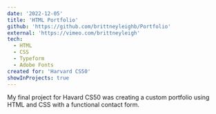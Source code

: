 ```yaml
---
date: '2022-12-05'
title: 'HTML Portfolio'
github: 'https://github.com/brittneyleighb/Portfolio'
external: 'https://vimeo.com/brittneyleigh'
tech:
  - HTML
  - CSS
  - Typeform
  - Adobe Fonts
created for: 'Harvard CS50'
showInProjects: true
---
```


My final project for Havard CS50 was creating a custom portfolio using HTML and CSS with a functional contact form.
